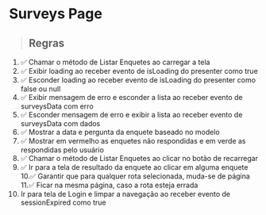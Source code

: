 # Surveys Page

> ## Regras
1. ✅ Chamar o método de Listar Enquetes ao carregar a tela
2. ✅ Exibir loading ao receber evento de isLoading do presenter como true
3. ✅ Esconder loading ao receber evento de isLoading do presenter como false ou null
4. ✅ Exibir mensagem de erro e esconder a lista ao receber evento de surveysData com erro
5. ✅ Esconder mensagem de erro e exibir a lista ao receber evento de surveysData com dados
6. ✅ Mostrar a data e pergunta da enquete baseado no modelo
7. ✅ Mostrar em vermelho as enquetes não respondidas e em verde as respondidas pelo usuário
8. ✅ Chamar o método de Listar Enquetes ao clicar no botão de recarregar
9. ✅ Ir para a tela de resultado da enquete ao clicar em alguma enquete
10.✅ Garantir que para qualquer rota selecionada, muda-se de página
11.✅ Ficar na mesma página, caso a rota esteja errada
12. Ir para tela de Login e limpar a navegação ao receber evento de sessionExpired como true